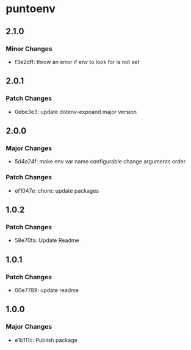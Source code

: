 # puntoenv

## 2.1.0

### Minor Changes

- f3e2dff: throw an error if env to look for is not set

## 2.0.1

### Patch Changes

- 0ebe3e3: update dotenv-expoand major version

## 2.0.0

### Major Changes

- 5d4a24f: make env var name configurable
  change arguments order

### Patch Changes

- ef1047e: chore: update packages

## 1.0.2

### Patch Changes

- 58e70fa: Update Readme

## 1.0.1

### Patch Changes

- 00e7789: update readme

## 1.0.0

### Major Changes

- e1b111c: Publish package
